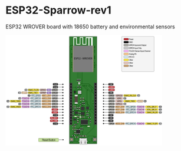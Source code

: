 # ESP32-Sparrow-rev1
ESP32 WROVER board with 18650 battery and environmental sensors


<img src="https://github.com/dantudose/ESP32-Sparrow-rev1/blob/main/esp32_sparrow.png" height="300"/>
